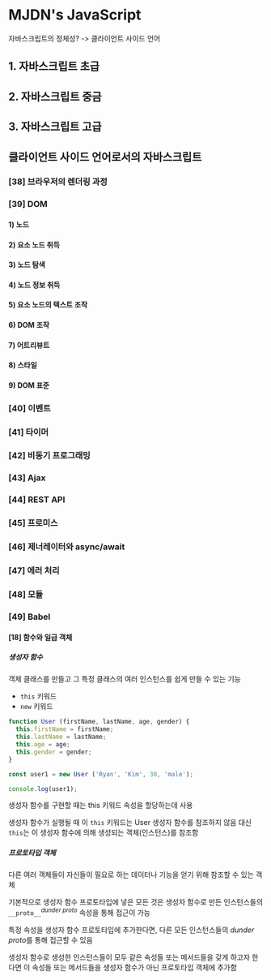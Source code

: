 # MJDN's JavaScript

자바스크립트의 정체성? -> 클라이언트 사이드 언어

## 1. 자바스크립트 초급
## 2. 자바스크립트 중금 

## 3. 자바스크립트 고급

## 클라이언트 사이드 언어로서의 자바스크립트
### [38] 브라우저의 렌더링 과정

### [39] DOM
#### 1) 노드
#### 2) 요소 노드 취득
#### 3) 노드 탐색
#### 4) 노드 정보 취득
#### 5) 요소 노드의 텍스트 조작
#### 6) DOM 조작
#### 7) 어트리뷰트
#### 8) 스타일
#### 9) DOM 표준

### [40] 이벤트
### [41] 타이머
### [42] 비동기 프로그래밍
### [43] Ajax 

### [44] REST API
### [45] 프로미스
### [46] 제너레이터와 async/await

### [47] 에러 처리
### [48] 모듈
### [49] Babel

#### [18] 함수와 일급 객체


##### 생성자 함수
객체 클래스를 만들고 그 특정 클래스의 여러 인스턴스를 쉽게 만들 수 있는 기능

* `this` 키워드
* `new` 키워드

```js
function User (firstName, lastName, age, gender) {
  this.firstName = firstName;
  this.lastName = lastName;
  this.age = age;
  this.gender = gender;
}

const user1 = new User ('Ryan', 'Kim', 30, 'male');

console.log(user1);

```

생성자 함수를 구현할 때는 this 키워드 속성을 할당하는데 사용

생성자 함수가 실행될 때 이 `this` 키워드는 User 생성자 함수를 참조하지 않음
대신 `this`는 이 생성자 함수에 의해 생성되는 객체(인스턴스)를 참조함

##### 프로토타입 객체
다른 여러 객체들이 자신들이 필요로 하는 데이터나 기능을 얻기 위해 참조할 수 있는 객체

기본적으로 생성자 함수 프로토타입에 넣은 모든 것은 생성자 함수로 만든 인스턴스들의 `__proto__`<sup>*dunder proto*</sup> 속성을 통해 접근이 가능

특정 속성을 생성자 함수 프로토타입에 추가한다면,
다른 모든 인스턴스들의 *dunder proto*를 통해 접근할 수 있음

생성자 함수로 생성한 인스턴스들이 모두 같은 속성들 또는 메서드들을 갖게 하고자 한다면 이 속성들 또는 메서드들을 생성자 함수가 아닌 프로토타입 객체에 추가함
